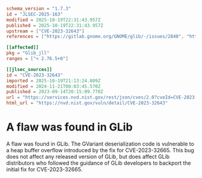 ```toml
schema_version = "1.7.3"
id = "JLSEC-2025-163"
modified = 2025-10-19T22:31:43.957Z
published = 2025-10-19T22:31:43.957Z
upstream = ["CVE-2023-32643"]
references = ["https://gitlab.gnome.org/GNOME/glib/-/issues/2840", "https://https://discourse.gnome.org/t/multiple-fixes-for-gvariant-normalisation-issues-in-glib/12835", "https://security.netapp.com/advisory/ntap-20240426-0005/", "https://gitlab.gnome.org/GNOME/glib/-/issues/2840", "https://https://discourse.gnome.org/t/multiple-fixes-for-gvariant-normalisation-issues-in-glib/12835", "https://security.netapp.com/advisory/ntap-20240426-0005/"]

[[affected]]
pkg = "Glib_jll"
ranges = ["< 2.76.5+0"]

[[jlsec_sources]]
id = "CVE-2023-32643"
imported = 2025-10-19T21:13:24.809Z
modified = 2024-11-21T08:03:45.570Z
published = 2023-09-14T20:15:09.770Z
url = "https://services.nvd.nist.gov/rest/json/cves/2.0?cveId=CVE-2023-32643"
html_url = "https://nvd.nist.gov/vuln/detail/CVE-2023-32643"
```

# A flaw was found in GLib

A flaw was found in GLib. The GVariant deserialization code is vulnerable to a heap buffer overflow introduced by the fix for CVE-2023-32665. This bug does not affect any released version of GLib, but does affect GLib distributors who followed the guidance of GLib developers to backport the initial fix for CVE-2023-32665.


